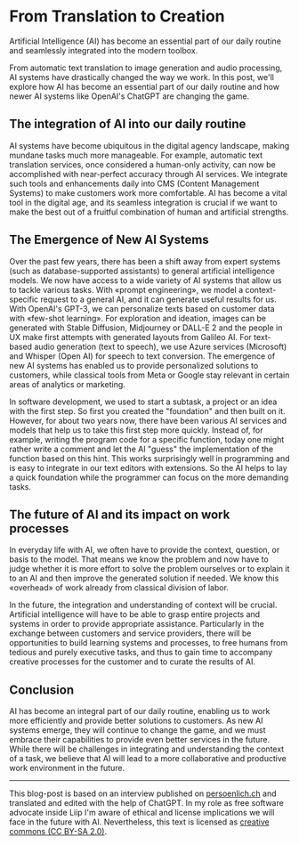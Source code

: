 # From Translation to Creation

Artificial Intelligence (AI) has become an essential part of our daily routine and seamlessly integrated into the modern toolbox.

From automatic text translation to image generation and audio processing, AI systems have drastically changed the way we work. In this post, we'll explore how AI has become an essential part of our daily routine and how newer AI systems like OpenAI's ChatGPT are changing the game.

## The integration of AI into our daily routine

AI systems have become ubiquitous in the digital agency landscape, making mundane tasks much more manageable. For example, automatic text translation services, once considered a human-only activity, can now be accomplished with near-perfect accuracy through AI services. We integrate such tools and enhancements daily into CMS (Content Management Systems) to make customers work more comfortable. AI has become a vital tool in the digital age, and its seamless integration is crucial if we want to make the best out of a fruitful combination of human and artificial strengths.

## The Emergence of New AI Systems

Over the past few years, there has been a shift away from expert systems (such as database-supported assistants) to general artificial intelligence models. We now have access to a wide variety of AI systems that allow us to tackle various tasks. With «prompt engineering», we model a context-specific request to a general AI, and it can generate useful results for us. With OpenAI's GPT-3, we can personalize texts based on customer data with «few-shot learning». For exploration and ideation, images can be generated with Stable Diffusion, Midjourney or DALL-E 2 and the people in UX make first attempts with generated layouts from Galileo AI. For text-based audio generation (text to speech), we use Azure services (Microsoft) and Whisper (Open AI) for speech to text conversion. The emergence of new AI systems has enabled us to provide personalized solutions to customers, while classical tools from Meta or Google stay relevant in certain areas of analytics or marketing.

In software development, we used to start a subtask, a project or an idea with the first step. So first you created the "foundation" and then built on it. However, for about two years now, there have been various AI services and models that help us to take this first step more quickly. Instead of, for example, writing the program code for a specific function, today one might rather write a comment and let the AI "guess" the implementation of the function based on this hint. This works surprisingly well in programming and is easy to integrate in our text editors with extensions. So the AI helps to lay a quick foundation while the programmer can focus on the more demanding tasks.

## The future of AI and its impact on work processes

In everyday life with AI, we often have to provide the context, question, or basis to the model. That means we know the problem and now have to judge whether it is more effort to solve the problem ourselves or to explain it to an AI and then improve the generated solution if needed. We know this «overhead» of work already from classical division of labor.

In the future, the integration and understanding of context will be crucial. Artificial intelligence will have to be able to grasp entire projects and systems in order to provide appropriate assistance. Particularly in the exchange between customers and service providers, there will be opportunities to build learning systems and processes, to free humans from tedious and purely executive tasks, and thus to gain time to accompany creative processes for the customer and to curate the results of AI.

## Conclusion

AI has become an integral part of our daily routine, enabling us to work more efficiently and provide better solutions to customers. As new AI systems emerge, they will continue to change the game, and we must embrace their capabilities to provide even better services in the future. While there will be challenges in integrating and understanding the context of a task, we believe that AI will lead to a more collaborative and productive work environment in the future.

---

This blog-post is based on an interview published on [persoenlich.ch](https://www.persoenlich.com/digital/ki-ist-bei-digitalagenturen-teil-des-teams) and translated and edited with the help of ChatGPT. In my role as free software advocate inside Liip I'm aware of ethical and license implications we will face in the future with AI. Nevertheless, this text is licensed as [creative commons (CC BY-SA 2.0)](https://creativecommons.org/licenses/by-sa/2.0/).
